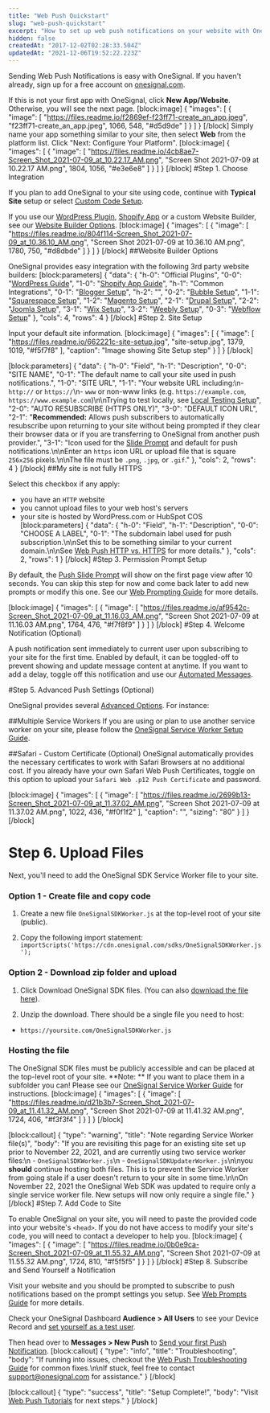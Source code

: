 ```yaml
---
title: "Web Push Quickstart"
slug: "web-push-quickstart"
excerpt: "How to set up web push notifications on your website with OneSignal."
hidden: false
createdAt: "2017-12-02T02:28:33.504Z"
updatedAt: "2021-12-06T19:52:22.223Z"
---
```

Sending Web Push Notifications is easy with OneSignal. If you haven't already, sign up for a free account on [onesignal.com](https://onesignal.com).

If this is not your first app with OneSignal, click **New App/Website**. Otherwise, you will see the next page.
[block:image]
{
  "images": [
    {
      "image": [
        "https://files.readme.io/f2869ef-f23ff71-create_an_app.jpeg",
        "f23ff71-create_an_app.jpeg",
        1066,
        548,
        "#d5d9de"
      ]
    }
  ]
}
[/block]
Simply name your app something similar to your site, then select **Web** from the platform list. Click "Next: Configure Your Platform".
[block:image]
{
  "images": [
    {
      "image": [
        "https://files.readme.io/4cb8ae7-Screen_Shot_2021-07-09_at_10.22.17_AM.png",
        "Screen Shot 2021-07-09 at 10.22.17 AM.png",
        1804,
        1056,
        "#e3e6e8"
      ]
    }
  ]
}
[/block]
#Step 1. Choose Integration

If you plan to add OneSignal to your site using code, continue with **Typical Site** setup or select [Custom Code Setup](doc:web-push-custom-code-setup).

If you use our [WordPress Plugin](doc:wordpress), [Shopify App](doc:shopify) or a custom Website Builder, see our [Website Builder Options]().
[block:image]
{
  "images": [
    {
      "image": [
        "https://files.readme.io/804f114-Screen_Shot_2021-07-09_at_10.36.10_AM.png",
        "Screen Shot 2021-07-09 at 10.36.10 AM.png",
        1780,
        750,
        "#d8dbde"
      ]
    }
  ]
}
[/block]
##Website Builder Options

OneSignal provides easy integration with the following 3rd party website builders:
[block:parameters]
{
  "data": {
    "h-0": "Official Plugins",
    "0-0": "[WordPress Guide](doc:wordpress)",
    "1-0": "[Shopify App Guide](doc:shopify)",
    "h-1": "Common Integrations",
    "0-1": "[Blogger Setup](doc:blogger)",
    "h-2": "",
    "0-2": "[Bubble Setup](doc:bubble)",
    "1-1": "[Squarespace Setup](doc:squarespace)",
    "1-2": "[Magento Setup](doc:magento-setup)",
    "2-1": "[Drupal Setup](doc:drupal)",
    "2-2": "[Joomla Setup](doc:joomla-setup)",
    "3-1": "[Wix Setup](doc:wix)",
    "3-2": "[Weebly Setup](doc:weebly)",
    "0-3": "[Webflow Setup](doc:webflow-setup)"
  },
  "cols": 4,
  "rows": 4
}
[/block]
#Step 2. Site Setup

Input your default site information.
[block:image]
{
  "images": [
    {
      "image": [
        "https://files.readme.io/662221c-site-setup.jpg",
        "site-setup.jpg",
        1379,
        1019,
        "#f5f7f8"
      ],
      "caption": "Image showing Site Setup step"
    }
  ]
}
[/block]

[block:parameters]
{
  "data": {
    "h-0": "Field",
    "h-1": "Description",
    "0-0": "SITE NAME",
    "0-1": "The default name to call your site used in push notifications.",
    "1-0": "SITE URL",
    "1-1": "Your website URL including:\n- `http://` or `https://`\n- `www` or non-www links (e.g. `https://example.com`, `https://www.example.com`)\n\nTrying to test locally, see [Local Testing Setup](doc:web-push-options#local-testing)",
    "2-0": "AUTO RESUBSCRIBE (HTTPS ONLY)",
    "3-0": "DEFAULT ICON URL",
    "2-1": "**Recommended:** Allows push subscribers to automatically resubscribe upon returning to your site without being prompted if they clear their browser data or if you are transferring to OneSignal from another push provider.",
    "3-1": "Icon used for the [Slide Prompt](doc:slide-prompt) and default for push notifications.\n\nEnter an `https` icon URL or upload file that is square `256x256` pixels.\n\nThe file must be `.png`, `.jpg`, or `.gif`."
  },
  "cols": 2,
  "rows": 4
}
[/block]
##My site is not fully HTTPS

Select this checkbox if any apply:
- you have an `HTTP`  website
- you cannot upload files to your web host's servers
- your site is hosted by WordPress.com or HubSpot COS
[block:parameters]
{
  "data": {
    "h-0": "Field",
    "h-1": "Description",
    "0-0": "CHOOSE A LABEL",
    "0-1": "The subdomain label used for push subscription.\n\nSet this to be something similar to your current domain.\n\nSee [Web Push HTTP vs. HTTPS](doc:web-push-http-vs-https) for more details."
  },
  "cols": 2,
  "rows": 1
}
[/block]
#Step 3. Permission Prompt Setup

By default, the [Push Slide Prompt](doc:slide-prompt) will show on the first page view after 10 seconds. You can skip this step for now and come back later to add new prompts or modify this one. See our [Web Prompting Guide](doc:permission-requests) for more details.

[block:image]
{
  "images": [
    {
      "image": [
        "https://files.readme.io/af9542c-Screen_Shot_2021-07-09_at_11.16.03_AM.png",
        "Screen Shot 2021-07-09 at 11.16.03 AM.png",
        1764,
        476,
        "#f7f8f9"
      ]
    }
  ]
}
[/block]
#Step 4. Welcome Notification (Optional)

A push notification sent immediately to current user upon subscribing to your site for the first time. Enabled by default, it can be toggled-off to prevent showing and update message content at anytime. If you want to add a delay, toggle off this notification and use our [Automated Messages](doc:automated-messages).


#Step 5. Advanced Push Settings (Optional)

OneSignal provides several [Advanced Options](doc:web-push-options). For instance:

##Multiple Service Workers
If you are using or plan to use another service worker on your site, please follow the [OneSignal Service Worker Setup Guide](doc:onesignal-service-worker-faq).

##Safari - Custom Certificate (Optional)
OneSignal automatically provides the necessary certificates to work with Safari Browsers at no additional cost. If you already have your own Safari Web Push Certificates, toggle on this option to upload your `Safari Web .p12 Push Certificate` and password.

[block:image]
{
  "images": [
    {
      "image": [
        "https://files.readme.io/2699b13-Screen_Shot_2021-07-09_at_11.37.02_AM.png",
        "Screen Shot 2021-07-09 at 11.37.02 AM.png",
        1022,
        436,
        "#f0f1f2"
      ],
      "caption": "",
      "sizing": "80"
    }
  ]
}
[/block]
# Step 6. Upload Files

Next, you'll need to add the OneSignal SDK Service Worker file to your site.

### Option 1 - Create file and copy code

1. Create a new file `OneSignalSDKWorker.js` at the top-level root of your site (public).

2. Copy the following import statement: `importScripts('https://cdn.onesignal.com/sdks/OneSignalSDKWorker.js');`

### Option 2 - Download zip folder and upload

1. Click Download OneSignal SDK files. (You can also [download the file here](https://github.com/OneSignal/OneSignal-Website-SDK/files/7585231/OneSignal-Web-SDK-HTTPS-Integration-Files.zip)). 

2. Unzip the download. There should be a single file you need to host:
  - `https://yoursite.com/OneSignalSDKWorker.js`

### Hosting the file

The OneSignal SDK files must be publicly accessible and can be placed at the top-level root of your site. **Note: ** If you want to place them in a subfolder you can! Please see our [OneSignal Service Worker Guide](doc:onesignal-service-worker-faq) for instructions.
[block:image]
{
  "images": [
    {
      "image": [
        "https://files.readme.io/d21b3b7-Screen_Shot_2021-07-09_at_11.41.32_AM.png",
        "Screen Shot 2021-07-09 at 11.41.32 AM.png",
        1724,
        406,
        "#f3f3f4"
      ]
    }
  ]
}
[/block]

[block:callout]
{
  "type": "warning",
  "title": "Note regarding Service Worker file(s)",
  "body": "If you are revisiting this page for an existing site set up prior to November 22, 2021, and are currently using two service worker files:\n   - `OneSignalSDKWorker.js`\n   - `OneSignalSDKUpdaterWorker.js`\n\nyou **should** continue hosting both files. This is to prevent the Service Worker from going stale if a user doesn't return to your site in some time.\n\nOn November 22, 2021 the OneSignal Web SDK was updated to require only a single service worker file. New setups will now only require a single file."
}
[/block]
#Step 7. Add Code to Site

To enable OneSignal on your site, you will need to paste the provided code into your website's `<head>`. If you do not have access to modify your site's code, you will need to contact a developer to help you.
[block:image]
{
  "images": [
    {
      "image": [
        "https://files.readme.io/0b0e9ca-Screen_Shot_2021-07-09_at_11.55.32_AM.png",
        "Screen Shot 2021-07-09 at 11.55.32 AM.png",
        1724,
        810,
        "#f5f5f5"
      ]
    }
  ]
}
[/block]
#Step 8. Subscribe and Send Yourself a Notification

Visit your website and you should be prompted to subscribe to push notifications based on the prompt settings you setup. See <a href="doc:permission-requests" target="_blank">Web Prompts Guide</a> for more details.

Check your OneSignal Dashboard **Audience > All Users** to see your Device Record and <a href="doc:users-and-devices" target="_blank">set yourself as a test user</a>.

Then head over to **Messages > New Push** to <a href="doc:sending-notifications" target="_blank">Send your first Push Notification</a>.
[block:callout]
{
  "type": "info",
  "title": "Troubleshooting",
  "body": "If running into issues, checkout the [Web Push Troubleshooting Guide](doc:troubleshooting-web-push) for common fixes.\n\nIf stuck, feel free to contact [support@onesignal.com](mailto:support@onesignal.com) for assistance."
}
[/block]

[block:callout]
{
  "type": "success",
  "title": "Setup Complete!",
  "body": "Visit [Web Push Tutorials](doc:use-cases-best-practices) for next steps."
}
[/block]